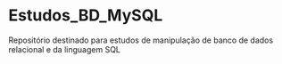 # Estudos_BD_MySQL
Repositório destinado para estudos de manipulação de banco de dados relacional e da linguagem SQL
